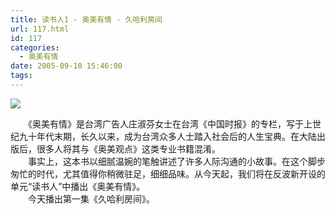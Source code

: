 ```yaml
---
title: 读书人1 - 奥美有情 - 久哈利房间
url: 117.html
id: 117
categories:
  - 奥美有情
date: 2005-09-10 15:46:00
tags:
---
```


![](https://antiwave.tech/wp-content/uploads/2020/01/amyq.gif)

　　《奥美有情》是台湾广告人庄淑芬女士在台湾《中国时报》的专栏，写于上世纪九十年代末期，长久以来，成为台湾众多人士踏入社会后的人生宝典。在大陆出版后，很多人将其与《奥美观点》这类专业书籍混淆。  
　　事实上，这本书以细腻温婉的笔触讲述了许多人际沟通的小故事。在这个脚步匆忙的时代，尤其值得你稍微驻足，细细品味。从今天起，我们将在反波新开设的单元“读书人”中播出《奥美有情》。  
　　今天播出第一集《久哈利房间》。